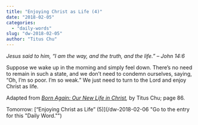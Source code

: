 ```yaml
---
title: "Enjoying Christ as Life (4)"
date: "2018-02-05"
categories: 
  - "daily-words"
slug: "dw-2018-02-05"
author: "Titus Chu"
---
```


_Jesus said to him, “I am the way, and the truth, and the life.”_ _– John 14:6_

Suppose we wake up in the morning and simply feel down. There’s no need to remain in such a state, and we don’t need to condemn ourselves, saying, “Oh, I’m so poor. I’m so weak.” We just need to turn to the Lord and enjoy Christ as life.

Adapted from _[Born Again: Our New Life in Christ](/book-born-again/ "Go to the listing for this book."),_ by Titus Chu; page 86.

Tomorrow: [“Enjoying Christ as Life” (5)](/dw-2018-02-06 "Go to the entry for this "Daily Word."")
